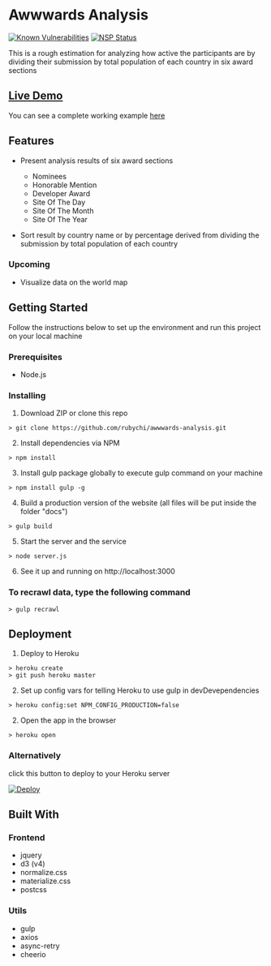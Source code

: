 # Awwwards Analysis
[![Known Vulnerabilities](https://snyk.io/test/github/rubychi/awwwards-analysis/badge.svg)](https://snyk.io/test/github/rubychi/awwwards-analysis)
[![NSP Status](https://nodesecurity.io/orgs/rubychi/projects/d87aa7de-02c5-4c87-8f00-fdb5440c0f57/badge)](https://nodesecurity.io/orgs/rubychi/projects/d87aa7de-02c5-4c87-8f00-fdb5440c0f57)

This is a rough estimation for analyzing how active the participants are by dividing their submission by total population of each country in six award sections

## [Live Demo](https://awwwards-analysis.herokuapp.com/)

You can see a complete working example [here](https://awwwards-analysis.herokuapp.com/)

## Features

* Present analysis results of six award sections

  * Nominees
  * Honorable Mention
  * Developer Award
  * Site Of The Day
  * Site Of The Month
  * Site Of The Year

* Sort result by country name or by  percentage derived from dividing the submission by total population of each country

### Upcoming

* Visualize data on the world map

## Getting Started

Follow the instructions below to set up the environment and run this project on your local machine

### Prerequisites

* Node.js

### Installing

1. Download ZIP or clone this repo
```
> git clone https://github.com/rubychi/awwwards-analysis.git
```

2. Install dependencies via NPM
```
> npm install
```

3. Install gulp package globally to execute gulp command on your machine
```
> npm install gulp -g
```

4. Build a production version of the website (all files will be put inside the folder "docs")
```
> gulp build
```

5. Start the server and the service
```
> node server.js
```

6. See it up and running on http://localhost:3000

### To recrawl data, type the following command<br>
```
> gulp recrawl
```

## Deployment

1. Deploy to Heroku
```
> heroku create
> git push heroku master
```

2. Set up config vars for telling Heroku to use gulp in devDevependencies
```
> heroku config:set NPM_CONFIG_PRODUCTION=false
```

2. Open the app in the browser
```
> heroku open
```

### Alternatively

click this button to deploy to your Heroku server

[![Deploy](https://www.herokucdn.com/deploy/button.svg)](https://heroku.com/deploy?template=https://github.com/rubychi/awwwards-analysis)

## Built With
### Frontend

* jquery
* d3 (v4)
* normalize.css
* materialize.css
* postcss

### Utils

* gulp
* axios
* async-retry
* cheerio
